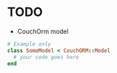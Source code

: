 # TODO

+ CouchOrm model

``` ruby
# Example only
class SomeModel < CouchORM::Model
  # your code goes here
end
```